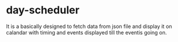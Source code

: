 # day-scheduler
It is a basically designed to fetch data from json file and display it on calandar with timing and 
events displayed till the eventis going on.
